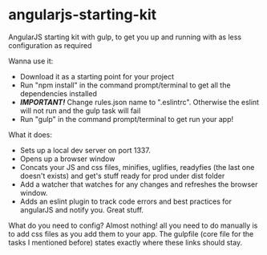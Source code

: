 # angularjs-starting-kit
AngularJS starting kit with gulp, to get you up and running with as less configuration as required

Wanna use it:

- Download it as a starting point for your project
- Run "npm install" in the command prompt/terminal to get all the dependencies installed
- ***IMPORTANT!*** Change rules.json name to ".eslintrc". Otherwise the eslint will not run and the gulp task will fail
- Run "gulp" in the command prompt/terminal to get run your app!

What it does:
- Sets up a local dev server on port 1337.
- Opens up a browser window
- Concats your JS and css files, minifies, uglifies, readyfies (the last one doesn't exists) 
  and get's stuff ready for prod under dist folder
- Add a watcher that watches for any changes and refreshes the browser window.
- Adds an eslint plugin to track code errors and best practices for angularJS and notify you.
Great stuff.

What do you need to config?
Almost nothing! all you need to do manually is to add css files as you add them to your app.
The gulpfile (core file for the tasks I mentioned before) states exactly where these links should stay.
